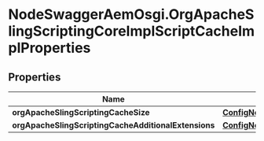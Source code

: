 # NodeSwaggerAemOsgi.OrgApacheSlingScriptingCoreImplScriptCacheImplProperties

## Properties
Name | Type | Description | Notes
------------ | ------------- | ------------- | -------------
**orgApacheSlingScriptingCacheSize** | [**ConfigNodePropertyInteger**](ConfigNodePropertyInteger.md) |  | [optional] 
**orgApacheSlingScriptingCacheAdditionalExtensions** | [**ConfigNodePropertyArray**](ConfigNodePropertyArray.md) |  | [optional] 



